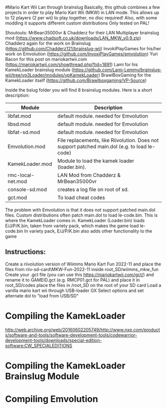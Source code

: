 #Mario Kart Wii Lan through brainslug
Basically, this github combines a few projects in order to play Mario Kart Wii (MKW) in LAN mode. 
This allows up to 12 players (2 per wii) to play together, no disc required!
Also, with some modding it supports different custom distributions
Only tested on PAL!

Shoutouts:
MrBean35000vr & Chadderz for their LAN Multiplayer brainslug mod (https://www.chadsoft.co.uk/downloads/LAN_MKW_v0.9.zip)
Chadderz again for the work on Brainslug (https://github.com/Chadderz121/brainslug-wii)
InvokiPlayGames for his/her work on Emvolution (https://github.com/InvoxiPlayGames/emvolution)
Yuri Bacon for this post on mariokartwii.com (https://mariokartwii.com/showthread.php?tid=1891)
Lami for his KamekLoader brainslug module (https://github.com/Lami-Lemmy/brainslug-wii/tree/vp3Loader/modules/vpKamekLoader)
BrawlBoxGaming for the KamekLoader itself (https://github.com/Brawlboxgaming/VP-Source)

Inside the bslug folder you will find 8 brainslug modules. Here is a short description:


| **Module**        | **Description**                                                                                                                                                                                                    |
|-------------------|--------------------------------------------------------------------------------------------------------------------------------------------------------------------------------------------------------------------|
| libfat.mod        | default module. needed for Emvolution                                                                                                                                                                              |
| libsd.mod         | default module. needed for Emvolution                                                                                                                                                                              |
| libfat-sd.mod     | default module. needed for Emvolution                                                                                                                                                                              |
| Emvolution.mod    | File replacements, like Riivolution. Does not support patched main.dol (e.g. to load le-code)                                                                                                                      |
| KamekLoader.mod   | Module to load the kamek loader (loader.bin).   |
| rmc-local-net.mod | LAN Mod from Chadderz & MrBean35000vr                                                                                                                                                                              |
| console-sd.mod    | creates a log file on root of sd.                                                                                                                                                                                  |
| gct.mod           | To load cheat codes        

The problem with Emvolution is that it does not support patched main.dol files. Custom distributions often
patch main.dol to load le-code.bin. This is where the KamekLoader comes in. 
KamekLoader (Loader.bin) loads E/J/P/K.bin, taken from variety pack, which makes the game load le-code.bin 
In variety pack, E/J/P/K.bin also adds other functionality to the game


## Instructions:
Create a riivolution version of Wiimms Mario Kart Fun 2022-11 and place the files from riiv-sd-card\MKW-Fun-2022-11 inside root_SD/wiimms_mkw_fun
Create your .gct file (you can use this https://mariokartwii.com/gct/) and rename it to GAMEID.gct (e.g. RMCP01.gct for PAL) and place it in root_SD/codes
place the files in /root_SD on the root of your SD card
Load a vanilla mario kart wii through USB-loader GX
Select options and set alternate dol to "load from USB/SD"

# Compiling the KamekLoader

http://web.archive.org/web/20160602205749/http://www.nxp.com/products/software-and-tools/software-development-tools/codewarrior-development-tools/downloads/special-edition-software:CW_SPECIALEDITIONS
# Compiling the KamekLoader Brainslug Module

# Compiling Emvolution
